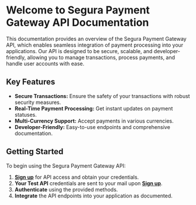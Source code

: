 # Welcome to Segura Payment Gateway API Documentation

This documentation provides an overview of the Segura Payment Gateway API, which enables seamless integration of payment processing into your applications. Our API is designed to be secure, scalable, and developer-friendly, allowing you to manage transactions, process payments, and handle user accounts with ease.

## Key Features

- **Secure Transactions:** Ensure the safety of your transactions with robust security measures.
- **Real-Time Payment Processing:** Get instant updates on payment statuses.
- **Multi-Currency Support:** Accept payments in various currencies.
- **Developer-Friendly:** Easy-to-use endpoints and comprehensive documentation.

## Getting Started

To begin using the Segura Payment Gateway API:

1. [**Sign up**](https://segura-web-dev.segura-pay.com/auth/register) for API access and obtain your credentials.
2. **Your Test API** credentials are sent to your mail upon [**Sign up**](https://segura-web-dev.segura-pay.com/auth/register).
3. **Authenticate** using the provided methods.
4. **Integrate** the API endpoints into your application as documented.


